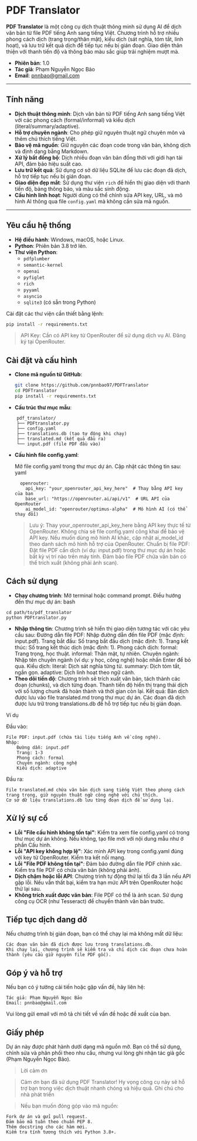 # PDF Translator

**PDF Translator** là một công cụ dịch thuật thông minh sử dụng AI để dịch văn bản từ file PDF tiếng Anh sang tiếng Việt. Chương trình hỗ trợ nhiều phong cách dịch (trang trọng/thân mật), kiểu dịch (sát nghĩa, tóm tắt, linh hoạt), và lưu trữ kết quả dịch để tiếp tục nếu bị gián đoạn. Giao diện thân thiện với thanh tiến độ và thông báo màu sắc giúp trải nghiệm mượt mà.

- **Phiên bản**: 1.0
- **Tác giả**: Phạm Nguyễn Ngọc Bảo
- **Email**: [pnnbao@gmail.com](mailto:pnnbao@gmail.com)

---

## Tính năng

- **Dịch thuật thông minh**: Dịch văn bản từ PDF tiếng Anh sang tiếng Việt với các phong cách (formal/informal) và kiểu dịch (literal/summary/adaptive).
- **Hỗ trợ chuyên ngành**: Cho phép giữ nguyên thuật ngữ chuyên môn và thêm chú thích tiếng Việt.
- **Bảo vệ mã nguồn**: Giữ nguyên các đoạn code trong văn bản, không dịch và định dạng bằng Markdown.
- **Xử lý bất đồng bộ**: Dịch nhiều đoạn văn bản đồng thời với giới hạn tải API, đảm bảo hiệu suất cao.
- **Lưu trữ kết quả**: Sử dụng cơ sở dữ liệu SQLite để lưu các đoạn đã dịch, hỗ trợ tiếp tục nếu bị gián đoạn.
- **Giao diện đẹp mắt**: Sử dụng thư viện `rich` để hiển thị giao diện với thanh tiến độ, bảng thông báo, và màu sắc sinh động.
- **Cấu hình linh hoạt**: Người dùng có thể chỉnh sửa API key, URL, và mô hình AI thông qua file `config.yaml` mà không cần sửa mã nguồn.

---

## Yêu cầu hệ thống

- **Hệ điều hành**: Windows, macOS, hoặc Linux.
- **Python**: Phiên bản 3.8 trở lên.
- **Thư viện Python**:
  - `pdfplumber`
  - `semantic-kernel`
  - `openai`
  - `pyfiglet`
  - `rich`
  - `pyyaml`
  - `asyncio`
  - `sqlite3` (có sẵn trong Python)

Cài đặt các thư viện cần thiết bằng lệnh:

```bash
pip install -r requirements.txt
```

> API Key: Cần có API key từ OpenRouter để sử dụng dịch vụ AI. Đăng ký tại OpenRouter.

## Cài đặt và cấu hình

- **Clone mã nguồn từ GitHub**:
     ```bash
     git clone https://github.com/pnnbao97/PDFTranslator
     cd PDFTranslator
     pip install -r requirements.txt
- **Cấu trúc thư mục mẫu**:
```
    pdf_translator/
    ├── PDFtranslator.py
    ├── config.yaml
    ├── translations.db (tạo tự động khi chạy)
    ├── translated.md (kết quả đầu ra)
    └── input.pdf (file PDF đầu vào)
```
- **Cấu hình file config.yaml**:

    Mở file config.yaml trong thư mục dự án.
    Cập nhật các thông tin sau:
    yaml

        openrouter:
          api_key: "your_openrouter_api_key_here"  # Thay bằng API key của bạn
          base_url: "https://openrouter.ai/api/v1"  # URL API của OpenRouter
          ai_model_id: "openrouter/optimus-alpha"  # Mô hình AI (có thể thay đổi)
    > Lưu ý:
            Thay your_openrouter_api_key_here bằng API key thực tế từ OpenRouter.
            Không chia sẻ file config.yaml công khai để bảo vệ API key.
            Nếu muốn dùng mô hình AI khác, cập nhật ai_model_id theo danh sách mô hình hỗ trợ của OpenRouter.
    Chuẩn bị file PDF:
        Đặt file PDF cần dịch (ví dụ: input.pdf) trong thư mục dự án hoặc bất kỳ vị trí nào trên máy tính.
        Đảm bảo file PDF chứa văn bản có thể trích xuất (không phải ảnh scan).

## Cách sử dụng

- **Chạy chương trình**:
        Mở terminal hoặc command prompt.
        Điều hướng đến thư mục dự án:
        bash
```
cd path/to/pdf_translator
python PDFtranslator.py
```
- **Nhập thông tin**: Chương trình sẽ hiển thị giao diện tương tác với các yêu cầu sau:
        Đường dẫn file PDF: Nhập đường dẫn đến file PDF (mặc định: input.pdf).
        Trang bắt đầu: Số trang bắt đầu dịch (mặc định: 1).
        Trang kết thúc: Số trang kết thúc dịch (mặc định: 1).
        Phong cách dịch:
            formal: Trang trọng, học thuật.
            informal: Thân mật, tự nhiên.
        Chuyên ngành: Nhập tên chuyên ngành (ví dụ: y học, công nghệ) hoặc nhấn Enter để bỏ qua.
        Kiểu dịch:
            literal: Dịch sát nghĩa từng từ.
            summary: Dịch tóm tắt, ngắn gọn.
            adaptive: Dịch linh hoạt theo ngữ cảnh.
- **Theo dõi tiến độ**:
        Chương trình sẽ trích xuất văn bản, tách thành các đoạn (chunks), và dịch từng đoạn.
        Thanh tiến độ hiển thị trạng thái dịch với số lượng chunk đã hoàn thành và thời gian còn lại.
    Kết quả:
        Bản dịch được lưu vào file translated.md trong thư mục dự án.
        Các đoạn đã dịch được lưu trữ trong translations.db để hỗ trợ tiếp tục nếu bị gián đoạn.

Ví dụ

Đầu vào:

    File PDF: input.pdf (chứa tài liệu tiếng Anh về công nghệ).
    Nhập:
        Đường dẫn: input.pdf
        Trang: 1-3
        Phong cách: formal
        Chuyên ngành: công nghệ
        Kiểu dịch: adaptive

Đầu ra:

    File translated.md chứa văn bản dịch sang tiếng Việt theo phong cách trang trọng, giữ nguyên thuật ngữ công nghệ với chú thích.
    Cơ sở dữ liệu translations.db lưu từng đoạn dịch để sử dụng lại.

## Xử lý sự cố

- **Lỗi "File cấu hình không tồn tại"**:
        Kiểm tra xem file config.yaml có trong thư mục dự án không.
        Nếu không, tạo file mới với nội dung mẫu như ở phần Cấu hình.
- **Lỗi "API key không hợp lệ"**:
        Xác minh API key trong config.yaml đúng với key từ OpenRouter.
        Kiểm tra kết nối mạng.
- **Lỗi "File PDF không tồn tại"**:
        Đảm bảo đường dẫn file PDF chính xác.
        Kiểm tra file PDF có chứa văn bản (không phải ảnh).
- **Dịch chậm hoặc lỗi API**:
        Chương trình tự động thử lại tối đa 3 lần nếu API gặp lỗi.
        Nếu vẫn thất bại, kiểm tra hạn mức API trên OpenRouter hoặc thử lại sau.
- **Không trích xuất được văn bản**:
        File PDF có thể là ảnh scan. Sử dụng công cụ OCR (như Tesseract) để chuyển thành văn bản trước.

## Tiếp tục dịch dang dở

Nếu chương trình bị gián đoạn, bạn có thể chạy lại mà không mất dữ liệu:

    Các đoạn văn bản đã dịch được lưu trong translations.db.
    Khi chạy lại, chương trình sẽ kiểm tra và chỉ dịch các đoạn chưa hoàn thành (yêu cầu giữ nguyên file PDF gốc).

## Góp ý và hỗ trợ

Nếu bạn có ý tưởng cải tiến hoặc gặp vấn đề, hãy liên hệ:

    Tác giả: Phạm Nguyễn Ngọc Bảo
    Email: pnnbao@gmail.com

Vui lòng gửi email với mô tả chi tiết về vấn đề hoặc đề xuất của bạn.
## Giấy phép

Dự án này được phát hành dưới dạng mã nguồn mở. Bạn có thể sử dụng, chỉnh sửa và phân phối theo nhu cầu, nhưng vui lòng ghi nhận tác giả gốc (Phạm Nguyễn Ngọc Bảo).
>Lời cảm ơn

>Cảm ơn bạn đã sử dụng PDF Translator! Hy vọng công cụ này sẽ hỗ trợ bạn trong việc dịch thuật nhanh chóng và hiệu quả.
Ghi chú cho nhà phát triển

>Nếu bạn muốn đóng góp vào mã nguồn:

    Fork dự án và gửi pull request.
    Đảm bảo mã tuân theo chuẩn PEP 8.
    Thêm docstring cho các hàm mới.
    Kiểm tra tính tương thích với Python 3.8+.
